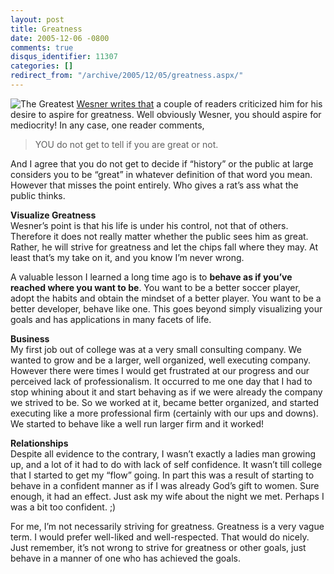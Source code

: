 ```yaml
---
layout: post
title: Greatness
date: 2005-12-06 -0800
comments: true
disqus_identifier: 11307
categories: []
redirect_from: "/archive/2005/12/05/greatness.aspx/"
---
```


![The Greatest](https://haacked.com/images/TheGreatest.jpg) [Wesner
writes
that](http://wesnerm.blogs.com/net_undocumented/2005/12/think_big.html)
a couple of readers criticized him for his desire to aspire for
greatness. Well obviously Wesner, you should aspire for mediocrity! In
any case, one reader comments,

> YOU do not get to tell if you are great or not.

And I agree that you do not get to decide if “history” or the public at
large considers you to be “great” in whatever definition of that word
you mean. However that misses the point entirely. Who gives a rat’s ass
what the public thinks.

**Visualize Greatness**\
 Wesner’s point is that his life is under his control, not that of
others. Therefore it does not really matter whether the public sees him
as great. Rather, he will strive for greatness and let the chips fall
where they may. At least that’s my take on it, and you know I’m never
wrong.

A valuable lesson I learned a long time ago is to **behave as if you’ve
reached where you want to be**. You want to be a better soccer player,
adopt the habits and obtain the mindset of a better player. You want to
be a better developer, behave like one. This goes beyond simply
visualizing your goals and has applications in many facets of life.

**Business**\
 My first job out of college was at a very small consulting company. We
wanted to grow and be a larger, well organized, well executing company.
However there were times I would get frustrated at our progress and our
perceived lack of professionalism. It occurred to me one day that I had
to stop whining about it and start behaving as if we were already the
company we strived to be. So we worked at it, became better organized,
and started executing like a more professional firm (certainly with our
ups and downs). We started to behave like a well run larger firm and it
worked!

**Relationships**\
 Despite all evidence to the contrary, I wasn’t exactly a ladies man
growing up, and a lot of it had to do with lack of self confidence. It
wasn’t till college that I started to get my “flow” going. In part this
was a result of starting to behave in a confident manner as if I was
already God’s gift to women. Sure enough, it had an effect. Just ask my
wife about the night we met. Perhaps I was a bit too confident. ;)

For me, I’m not necessarily striving for greatness. Greatness is a very
vague term. I would prefer well-liked and well-respected. That would do
nicely. Just remember, it’s not wrong to strive for greatness or other
goals, just behave in a manner of one who has achieved the goals.


